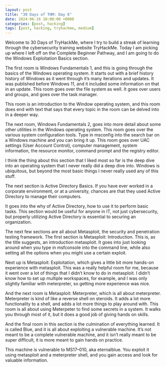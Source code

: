 ```yaml
---
layout: post
title: "30 Days of THM: Day 6"
date: 2024-06-16 10:00:00 +0000
categories: [post, hacking]
tags: [post, hacking, tryhackme, medium]
---
```


Welcome to 30 Days of TryHackMe, where I try to build a streak of learning through the cybersecurity training website TryHackMe. Today I am picking up where I left off on the Complete Beginner Pathway, and I am going to do the Windows Exploitation Basics section.



The first room is Windows Fundamentals 1, and this is going through the basics of the Windows operating system. It starts out with a brief history history of Windows as it went through it’s many iterations and updates. It was published before Windows 11, and it included some information on that in an update. This room goes over the file system as well. It goes over users and groups, and goes over the task manager.


This room is an introduction to the Window operating system, and this room does end with text that says that every topic in the room can be delved into in a deeper way.


The next room, Windows Fundamentals 2, goes into more detail about some other utilities in the Windows operating system. This room goes over the various system configuration tools. Type in msconfig into the search bar on a Windows machine and you can bring it up. This room goes over UAC settings (User Account Control), computer management, system information, the resource monitor, command prompt and the registry editor.

I think the thing about this section that I liked most so far is the deep dive into an operating system that I never really did a deep dive into. Windows is ubiquitous, but beyond the most basic things I never really used any of this stuff.


The next section is Active Directory Basics. If you have ever worked in a corporate environment, or at a university, chances are that they used Active Directory to manage their computers.

It goes into the why of Active Directory, how to use it to perform basic tasks. This section would be useful for anyone in IT, not just cybersecurity, but properly utilizing Active Directory is essential to securing an organization.


The next few sections are all about Metasploit, the security and penetration testing framework. The first section is Metasploit: Introduction. This is, as the title suggests, an introduction metasploit. It goes into just looking around when you type in msfconsole into the command line, while also setting all the options when you might use a certain exploit.


Next up is Metasploit: Exploitation, which gives a little bit more hands-on experience with metasploit. This was a really helpful room for me, because it went over a lot of things that I didn’t know to do in metasploit. I didn’t know how to set up multiple workspaces, for example, and I was only slightly familiar with meterpreter, so getting more experience was nice.

And the next room is Metasploit: Meterpreter, which is all about meterpreter. Meterpreter is kind of like a reverse shell on steroids. It adds a lot more functionality to a shell, and adds a lot more things to play around with. This room is all about using Meterpeter to find some secrets in a system. It walks you through most of it, but it does a good job of giving hands on skills.


And the final room in this section is the culmination of everything learned. It is called Blue, and it is all about exploiting a vulnerable machine. It’s not meant to be a complete vulnerable machine, and it isn’t really meant to be super difficult, it is more meant to gain hands on practice.


This machine is vulnerable to MS17–010, aka eternalblue. You exploit it using metasploit and a meterpreter shell, and you gain access and look for valuable information.


